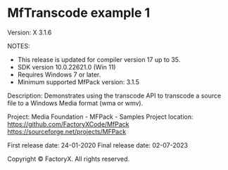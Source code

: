 # MfTranscode example 1
Version: X 3.1.6

NOTES: 
 - This release is updated for compiler version 17 up to 35.
 - SDK version 10.0.22621.0 (Win 11)
 - Requires Windows 7 or later.
 - Minimum supported MfPack version: 3.1.5

Description:
Demonstrates using the transcode API to transcode a 
source file to a Windows Media format (wma or wmv).

Project: Media Foundation - MFPack - Samples
Project location: https://github.com/FactoryXCode/MfPack
                  https://sourceforge.net/projects/MFPack

First release date: 24-01-2020
Final release date: 02-07-2023

Copyright © FactoryX. All rights reserved.
